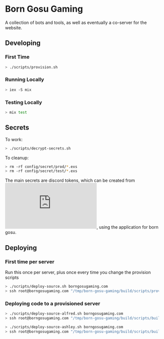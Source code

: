 # Born Gosu Gaming

A collection of bots and tools, as well as eventually a co-server for the website.

## Developing

### First Time
```bash
> ./scripts/provision.sh
```

### Running Locally

```bash
> iex -S mix
```

### Testing Locally

```bash
> mix test
```

## Secrets

To work:
```bash
> ./scripts/decrypt-secrets.sh
```

To cleanup:
```bash
> rm -rf config/secret/prod/*.exs
> rm -rf config/secret/test/*.exs
```

The main secrets are discord tokens, which can be created from ![here](https://discordapi.com/permissions.html#268667968), using the application for born gosu.

## Deploying

### First time per server

Run this once per server, plus once every time you change the provision scripts

```bash
> ./scripts/deploy-source.sh borngosugaming.com
> ssh root@borngosugaming.com "/tmp/born-gosu-gaming/build/scripts/provision.sh"
```

### Deploying code to a provisioned server

```bash
> ./scripts/deploy-source-alfred.sh borngosugaming.com
> ssh root@borngosugaming.com "/tmp/born-gosu-gaming/build/scripts/build-release-alfred.sh"

> ./scripts/deploy-source-ashley.sh borngosugaming.com
> ssh root@borngosugaming.com "/tmp/born-gosu-gaming/build/scripts/build-release-ashley.sh"
```
